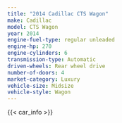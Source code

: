 ```yaml
---
title: "2014 Cadillac CTS Wagon"
make: Cadillac
model: CTS Wagon
year: 2014
engine-fuel-type: regular unleaded
engine-hp: 270
engine-cylinders: 6
transmission-type: Automatic
driven-wheels: Rear wheel drive
number-of-doors: 4
market-category: Luxury
vehicle-size: Midsize
vehicle-style: Wagon
---
```


{{< car_info >}}
